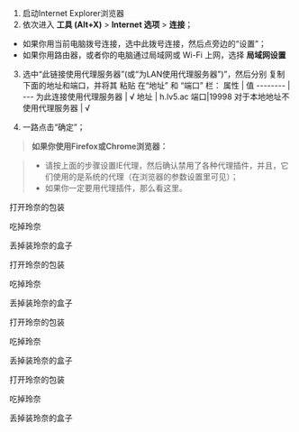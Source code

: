 1. 启动Internet Explorer浏览器
2. 依次进入 **工具 (Alt+X)** > **Internet 选项** > **连接**；
- 如果你用当前电脑拨号连接，选中此拨号连接，然后点旁边的“设置”；
- 如果你用路由器，或者你的电脑通过局域网或 Wi-Fi 上网，选择 **局域网设置**
3. 选中“此链接使用代理服务器”(或“为LAN使用代理服务器”)”，然后分别 复制 下面的地址和端口，并将其 粘贴 在“地址” 和 “端口” 栏： 
	属性     | 值
	-------- | ---
	为此连接使用代理服务器 | √
	地址    | h.lv5.ac
	端口|19998
	对于本地地址不使用代理服务器 | √

4. 一路点击“确定”；

> **如果你使用Firefox或Chrome浏览器：**

> - 请按上面的步骤设置IE代理，然后确认禁用了各种代理插件，并且，它们使用的是系统的代理（在浏览器的参数设置里可见）；
> -  如果你一定要用代理插件，那么看这里。

打开玲奈的包装

吃掉玲奈

丢掉装玲奈的盒子

打开玲奈的包装

吃掉玲奈

丢掉装玲奈的盒子

打开玲奈的包装

吃掉玲奈

丢掉装玲奈的盒子

打开玲奈的包装

吃掉玲奈

丢掉装玲奈的盒子

